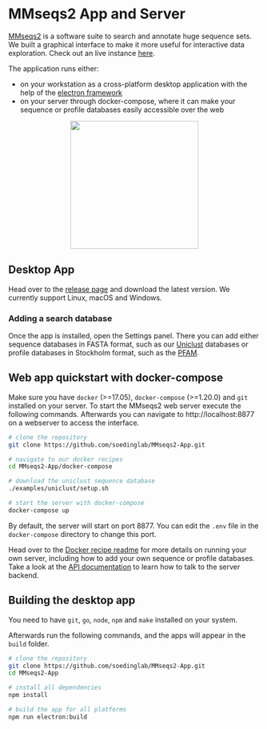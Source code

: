 # MMseqs2 App and Server

[MMseqs2](https://github.com/soedinglab/MMseqs2) is a software suite to search and annotate huge sequence sets. We built a graphical interface to make it more useful for interactive data exploration. Check out an live instance [here](https://search.mmseqs.com).

The application runs either:
* on your workstation as a cross-platform desktop application with the help of the [electron framework](https://github.com/electron/electron)
* on your server through docker-compose, where it can make your sequence or profile databases easily accessible over the web

<p align="center"><img src="https://raw.githubusercontent.com/soedinglab/mmseqs2-app/master/mmseqs2app_logo.png" height="256" /></p>

## Desktop App

Head over to the [release page](https://github.com/soedinglab/MMseqs2-App/releases) and download the latest version. We currently support Linux, macOS and Windows.

### Adding a search database
Once the app is installed, open the Settings panel. There you can add either sequence databases in FASTA format, such as our [Uniclust](https://uniclust.mmseqs.com/) databases or profile databases in Stockholm format, such as the [PFAM](ftp://ftp.ebi.ac.uk/pub/databases/Pfam/current_release/Pfam-A.full.gz).

## Web app quickstart with docker-compose

Make sure you have `docker` (>=17.05), `docker-compose` (>=1.20.0) and `git` installed on your server.
To start the MMseqs2 web server execute the following commands. Afterwards you can navigate to http://localhost:8877 on a webserver to access the interface.

``` bash
# clone the repository
git clone https://github.com/soedinglab/MMseqs2-App.git

# navigate to our docker recipes
cd MMseqs2-App/docker-compose

# download the uniclust sequence database
./examples/uniclust/setup.sh

# start the server with docker-compose
docker-compose up
```

By default, the server will start on port 8877. You can edit the `.env` file in the `docker-compose` directory to change this port.

Head over to the [Docker recipe readme](https://github.com/soedinglab/MMseqs2-App/blob/master/docker-compose/README.md) for more details on running your own server, including how to add your own sequence or profile databases. Take a look at the [API documentation](https://search.mmseqs.com/docs) to learn how to talk to the server backend.

## Building the desktop app

You need to have `git`, `go`, `node`, `npm` and `make` installed on your system.

Afterwards run the following commands, and the apps will appear in the `build` folder.

``` bash
# clone the repository
git clone https://github.com/soedinglab/MMseqs2-App.git
cd MMseqs2-App

# install all dependencies
npm install

# build the app for all platforms
npm run electron:build
```

